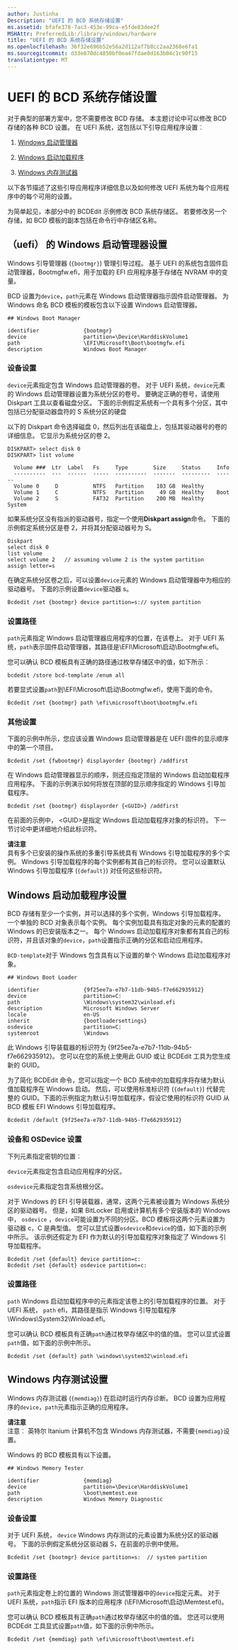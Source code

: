 ```yaml
---
author: Justinha
Description: "UEFI 的 BCD 系统存储设置"
ms.assetid: bfafe378-7ac3-453e-99ca-e5fde83dee2f
MSHAttr: PreferredLib:/library/windows/hardware
title: "UEFI 的 BCD 系统存储设置"
ms.openlocfilehash: 36f32e696b52e56a2d112af7b8cc2aa2368e6fa1
ms.sourcegitcommit: d33e870dc4850bf0ea47fdae0d163b04c1c90f15
translationtype: MT
---
```

# <a name="bcd-system-store-settings-for-uefi"></a>UEFI 的 BCD 系统存储设置


对于典型的部署方案中，您不需要修改 BCD 存储。 本主题讨论中可以修改 BCD 存储的各种 BCD 设置。 在 UEFI 系统，这包括以下引导应用程序设置︰

1.  [Windows 启动管理器](#windowsbootmanager)

2.  [Windows 启动加载程序](#windowsbootloader)

3.  [Windows 内存测试器](#windowsmemorytester)

<!-- more -->

以下各节描述了这些引导应用程序详细信息以及如何修改 UEFI 系统为每个应用程序中的每个可用的设置。

为简单起见，本部分中的 BCDEdit 示例修改 BCD 系统存储区。 若要修改另一个存储，如 BCD 模板的副本包括在命令行中存储区名称。

## <a name="span-idwindowsbootmanagerspanspan-idwindowsbootmanagerspanspan-idwindowsbootmanagerspanwindows-boot-manager-settings-for-uefi"></a><span id="WindowsBootManager"></span><span id="windowsbootmanager"></span><span id="WINDOWSBOOTMANAGER"></span>（uefi） 的 Windows 启动管理器设置


Windows 引导管理器 (`{bootmgr}`) 管理引导过程。 基于 UEFI 的系统包含固件启动管理器，Bootmgfw.efi，用于加载的 EFI 应用程序基于存储在 NVRAM 中的变量。

BCD 设置为`device`，`path`元素在 Windows 启动管理器指示固件启动管理器。 为 Windows 命名 BCD 模板的模板包含以下设置 Windows 启动管理器。

``` syntax
## Windows Boot Manager

identifier              {bootmgr}
device                  partition=\Device\HarddiskVolume1
path                    \EFI\Microsoft\Boot\bootmgfw.efi
description             Windows Boot Manager
```

### <a name="span-iddevicesettingspanspan-iddevicesettingspanspan-iddevicesettingspandevice-setting"></a><span id="Device_Setting"></span><span id="device_setting"></span><span id="DEVICE_SETTING"></span>设备设置

`device`元素指定包含 Windows 启动管理器的卷。 对于 UEFI 系统，`device`元素的 Windows 启动管理器设置为系统分区的卷号。 要确定正确的卷号，请使用 Diskpart 工具以查看磁盘分区。 下面的示例假定系统有一个具有多个分区，其中包括已分配驱动器盘符的 S 系统分区的硬盘

以下的 Diskpart 命令选择磁盘 0，然后列出在该磁盘上，包括其驱动器号的卷的详细信息。 它显示为系统分区的卷 2。

``` syntax
DISKPART> select disk 0
DISKPART> list volume

  Volume ###  Ltr  Label   Fs     Type        Size     Status     Info
  ----------  ---  ------  -----  ----------  -------  ---------  ------
  Volume 0     D           NTFS   Partition    103 GB  Healthy
  Volume 1     C           NTFS   Partition     49 GB  Healthy    Boot
  Volume 2     S           FAT32  Partition    200 MB  Healthy    System
```

如果系统分区没有指派的驱动器号，指定一个使用**Diskpart assign**命令。 下面的示例假定系统分区是卷 2，并将其分配驱动器号为 S。

``` syntax
Diskpart
select disk 0
list volume
select volume 2   // assuming volume 2 is the system partition
assign letter=s
```

在确定系统分区卷之后，可以设置`device`元素的 Windows 启动管理器中为相应的驱动器号。 下面的示例设置`device`驱动器 s。

``` syntax
Bcdedit /set {bootmgr} device partition=s:// system partition
```

### <a name="span-idpathsettingspanspan-idpathsettingspanspan-idpathsettingspanpath-setting"></a><span id="Path_Setting"></span><span id="path_setting"></span><span id="PATH_SETTING"></span>设置路径

`path`元素指定 Windows 启动管理器应用程序的位置，在该卷上。 对于 UEFI 系统，`path`表示固件启动管理器，其路径是\\EFI\\Microsoft\\启动\\Bootmgfw.efi。

您可以确认 BCD 模板具有正确的路径通过枚举存储区中的值，如下所示︰

``` syntax
bcdedit /store bcd-template /enum all
```

若要显式设置`path`到\\EFI\\Microsoft\\启动\\Bootmgfw.efi，使用下面的命令。

``` syntax
Bcdedit /set {bootmgr} path \efi\microsoft\boot\bootmgfw.efi
```

### <a name="span-idothersettingsspanspan-idothersettingsspanspan-idothersettingsspanother-settings"></a><span id="Other_Settings"></span><span id="other_settings"></span><span id="OTHER_SETTINGS"></span>其他设置

下面的示例中所示，您应该设置 Windows 启动管理器是在 UEFI 固件的显示顺序中的第一个项目。

``` syntax
Bcdedit /set {fwbootmgr} displayorder {bootmgr} /addfirst
```

在 Windows 启动管理器显示的顺序，则还应指定顶层的 Windows 启动加载程序应用程序。 下面的示例演示如何将放在顶部的显示顺序指定的 Windows 引导加载程序。

``` syntax
Bcdedit /set {bootmgr} displayorder {<GUID>} /addfirst
```

在前面的示例中， &lt;GUID&gt;是指定 Windows 启动加载程序对象的标识符。 下一节讨论中更详细地介绍此标识符。

**请注意**  
具有多个已安装的操作系统的多重引导系统具有 Windows 引导加载程序的多个实例。 Windows 引导加载程序的每个实例都有其自己的标识符。 您可以设置默认 Windows 引导加载程序 (`{default}`) 对任何这些标识符。

 

## <a name="span-idwindowsbootloaderspanspan-idwindowsbootloaderspanspan-idwindowsbootloaderspanwindows-boot-loader-settings"></a><span id="WindowsBootLoader"></span><span id="windowsbootloader"></span><span id="WINDOWSBOOTLOADER"></span>Windows 启动加载程序设置


BCD 存储有至少一个实例，并可以选择的多个实例，Windows 引导加载程序。 一个单独的 BCD 对象表示每个实例。 每个实例加载具有指定对象的元素的配置的 Windows 的已安装版本之一。 每个 Windows 启动加载程序对象都有其自己的标识符，并且该对象的`device`，`path`设置指示正确的分区和启动应用程序。

`BCD-template`对于 Windows 包含具有以下设置的单个 Windows 启动加载程序对象。

``` syntax
## Windows Boot Loader

identifier              {9f25ee7a-e7b7-11db-94b5-f7e662935912}
device                  partition=C:
path                    \Windows\system32\winload.efi
description             Microsoft Windows Server
locale                  en-US
inherit                 {bootloadersettings}
osdevice                partition=C:
systemroot              \Windows
```

此 Windows 引导装载器的标识符为 {9f25ee7a-e7b7-11db-94b5-f7e662935912}。 您可以在您的系统上使用此 GUID 或让 BCDEdit 工具为您生成新的 GUID。

为了简化 BCDEdit 命令，您可以指定一个 BCD 系统中的加载程序将存储为默认值加载程序在 Windows 启动。 然后，可以使用标准标识符 (`{default}`) 代替完整的 GUID。下面的示例指定为默认引导加载程序，假设它使用的标识符 GUID 从 BCD 模板 EFI Windows 引导加载程序。

``` syntax
Bcdedit /default {9f25ee7a-e7b7-11db-94b5-f7e662935912}
```

### <a name="span-iddeviceandosdevicesettingsspanspan-iddeviceandosdevicesettingsspanspan-iddeviceandosdevicesettingsspandevice-and-osdevice-settings"></a><span id="Device_and_OSDevice_Settings"></span><span id="device_and_osdevice_settings"></span><span id="DEVICE_AND_OSDEVICE_SETTINGS"></span>设备和 OSDevice 设置

下列元素指定密钥的位置︰

`device`元素指定包含启动应用程序的分区。

`osdevice`元素指定包含系统根分区。

对于 Windows 的 EFI 引导装载器，通常，这两个元素被设置为 Windows 系统分区的驱动器号。 但是，如果 BitLocker 启用或计算机有多个安装版本的 Windows 中， `osdevice` ，`device`可能设置为不同的分区。BCD 模板将这两个元素设置为驱动器 c，C 是典型值。 您可以显式设置`osdevice`和`device`的值，如下面的示例中所示。 该示例还假定为 EFI 作为默认的引导加载程序对象指定了 Windows 引导加载程序。

``` syntax
Bcdedit /set {default} device partition=c:
Bcdedit /set {default} osdevice partition=c:
```

### <a name="span-idpathsettingspanspan-idpathsettingspanspan-idpathsettingspanpath-setting"></a><span id="Path_Setting"></span><span id="path_setting"></span><span id="PATH_SETTING"></span>设置路径

`path` Windows 启动加载程序中的元素指定该卷上的引导加载程序的位置。 对于 UEFI 系统， `path` efi，其路径是指示 Windows 引导加载程序\\Windows\\System32\\Winload.efi。

您可以确认 BCD 模板具有正确`path`通过枚举存储区中的值的值。 您可以显式设置`path`值，如下面的示例中所示。

``` syntax
Bcdedit /set {default} path \windows\system32\winload.efi
```

## <a name="span-idwindowsmemorytesterspanspan-idwindowsmemorytesterspanspan-idwindowsmemorytesterspanwindows-memory-tester-settings"></a><span id="WindowsMemoryTester"></span><span id="windowsmemorytester"></span><span id="WINDOWSMEMORYTESTER"></span>Windows 内存测试设置


Windows 内存测试器 (`{memdiag}`) 在启动时运行内存诊断。 BCD 设置为应用程序的`device`，`path`元素指示正确的应用程序。

**请注意**  
注意︰ 英特尔 Itanium 计算机不包含 Windows 内存测试器，不需要`{memdiag}`设置。

 

Windows 的 BCD 模板具有以下设置。

``` syntax
## Windows Memory Tester

identifier              {memdiag}
device                  partition=\Device\HarddiskVolume1
path                    \boot\memtest.exe
description             Windows Memory Diagnostic
```

### <a name="span-iddevicesettingspanspan-iddevicesettingspanspan-iddevicesettingspandevice-setting"></a><span id="Device_Setting"></span><span id="device_setting"></span><span id="DEVICE_SETTING"></span>设备设置

对于 UEFI 系统， `device` Windows 内存测试的元素设置为系统分区的驱动器号。 下面的示例假定系统分区驱动器 S，在前面的示例中使用。

``` syntax
Bcdedit /set {bootmgr} device partition=s:  // system partition
```

### <a name="span-idpathsettingspanspan-idpathsettingspanspan-idpathsettingspanpath-setting"></a><span id="Path_Setting"></span><span id="path_setting"></span><span id="PATH_SETTING"></span>设置路径

`path`元素指定卷上的位置的 Windows 测试管理器中的`device`指定元素。 对于 UEFI 系统，`path`指示 EFI 版本的应用程序 (\\EFI\\Microsoft\\启动\\Memtest.efi)。

您可以确认 BCD 模板具有正确`path`通过枚举存储区中的值的值。 您还可以使用 BCDEdit 工具显式设置`path`值，如下面的示例中所示。

``` syntax
Bcdedit /set {memdiag} path \efi\microsoft\boot\memtest.efi
```

 

 





